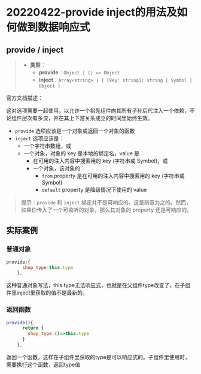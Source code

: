 # 20220422-provide inject的用法及如何做到数据响应式

## provide / inject

> - **类型**：
>   - **provide**：`Object | () => Object`
>   - **inject**：`Array<string> | { [key: string]: string | Symbol | Object }`

官方文档描述：

​		这对选项需要一起使用，以允许一个祖先组件向其所有子孙后代注入一个依赖，不论组件层次有多深，并在其上下游关系成立的时间里始终生效。

- `provide` 选项应该是一个对象或返回一个对象的函数
- `inject` 选项应该是：
  - 一个字符串数组，或
  - 一个对象，对象的 key 是本地的绑定名，value 是：
    - 在可用的注入内容中搜索用的 key (字符串或 Symbol)，或
    - 一个对象，该对象的：
      - `from` property 是在可用的注入内容中搜索用的 key (字符串或 Symbol)
      - `default` property 是降级情况下使用的 value

> 提示：`provide` 和 `inject` 绑定并不是可响应的。这是刻意为之的。然而，如果你传入了一个可监听的对象，那么其对象的 property 还是可响应的。

## 实际案例

### 普通对象

```js
provide:{
      shop_type:this.type
    },
```

这种普通对象写法，this.type无法响应式，也就是在父组件type改变了，在子组件里inject里获取的值不是最新的。

### 返回函数

```js
provide(){
      return {
        shop_type:()=>this.type
      }
    },
```

返回一个函数，这样在子组件里获取的type是可以响应式的。子组件里使用时，需要执行这个函数，返回type值